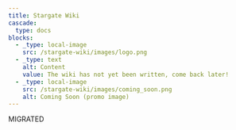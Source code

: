 ```yaml
---
title: Stargate Wiki
cascade:
  type: docs
blocks:
  - _type: local-image
    src: /stargate-wiki/images/logo.png
  - _type: text
    alt: Content
    value: The wiki has not yet been written, come back later!
  - _type: local-image
    src: /stargate-wiki/images/coming_soon.png
    alt: Coming Soon (promo image)
---
```

MIGRATED